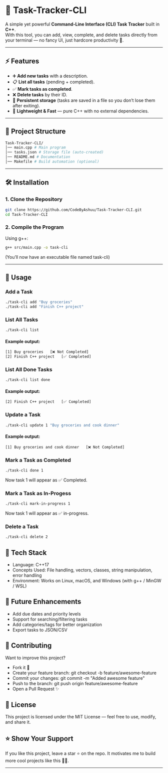 # 📝 Task-Tracker-CLI

A simple yet powerful **Command-Line Interface (CLI) Task Tracker** built in **C++**.  
With this tool, you can add, view, complete, and delete tasks directly from your terminal — no fancy UI, just hardcore productivity 💪.

---

## ⚡ Features

- ➕ **Add new tasks** with a description.
- 📋 **List all tasks** (pending + completed).
- ✅ **Mark tasks as completed**.
- ❌ **Delete tasks** by their ID.
- 💾 **Persistent storage** (tasks are saved in a file so you don’t lose them after exiting).
- 🚀 **Lightweight & Fast** — pure C++ with no external dependencies.

---

## 📂 Project Structure

```bash
Task-Tracker-CLI/
│── main.cpp # Main program
│── tasks.json # Storage file (auto-created)
│── README.md # Documentation
│── Makefile # Build automation (optional)
```
---

## 🛠️ Installation

### 1. Clone the Repository

```bash
git clone https://github.com/CodeByAshuu/Task-Tracker-CLI.git
cd Task-Tracker-CLI
```

### 2. Compile the Program

Using g++:
```bash
g++ src/main.cpp -o task-cli
```

(You’ll now have an executable file named task-cli)

--- 

## 🚀 Usage

### Add a Task

```bash
./task-cli add "Buy groceries"
./task-cli add "Finish C++ project"
```

### List All Tasks

```bash
./task-cli list
```
#### Example output:

```bash
[1] Buy groceries   [❌ Not Completed]
[2] Finish C++ project   [✅ Completed]
```

### List All Done Tasks

```bash
./task-cli list done
```
#### Example output:

```bash
[2] Finish C++ project   [✅ Completed]
```

### Update a Task

```bash
./task-cli update 1 "Buy groceries and cook dinner"
```

#### Example output:

```bash
[1] Buy groceries and cook dinner   [❌ Not Completed]
```

### Mark a Task as Completed

```bash
./task-cli done 1
```
Now task 1 will appear as ✅ Completed.

### Mark a Task as In-Progess

```bash
./task-cli mark-in-progress 1
```
Now task 1 will appear as ✅ in-progress.

### Delete a Task

```bash
./task-cli delete 2
```

## 🧰 Tech Stack

- Language: C++17
- Concepts Used: File handling, vectors, classes, string manipulation, error handling
- Environment: Works on Linux, macOS, and Windows (with g++ / MinGW / WSL)

## 🔮 Future Enhancements

- Add due dates and priority levels
- Support for searching/filtering tasks
- Add categories/tags for better organization
- Export tasks to JSON/CSV

## 🤝 Contributing

Want to improve this project?
- Fork it 🍴
- Create your feature branch: git checkout -b feature/awesome-feature
- Commit your changes: git commit -m "Added awesome feature"
- Push to the branch: git push origin feature/awesome-feature
- Open a Pull Request ✨

## 📜 License

This project is licensed under the MIT License — feel free to use, modify, and share it.

## ⭐ Show Your Support

If you like this project, leave a star ⭐ on the repo.
It motivates me to build more cool projects like this 🚀🔥.

---